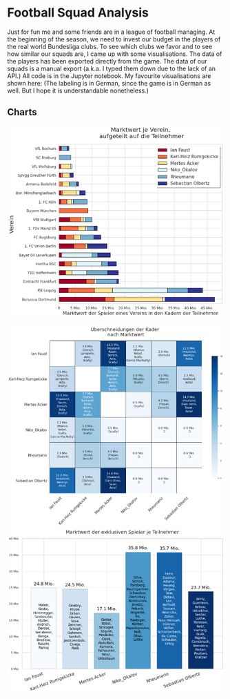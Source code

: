 # Football Squad Analysis
Just for fun me and some friends are in a league of football managing. At the beginning of the season, we need to invest our budget in the players of the real world Bundesliga clubs. To see which clubs we favor and to see how similar our squads are, I came up with some visualisations. 
The data of the players has been exported directly from the game. The data of our squads is a manual export (a.k.a. I typed them down due to the lack of an API.)
All code is in the Jupyter notebook. 
My favourite visualisations are shown here:
(The labeling is in German, since the game is in German as well. But I hope it is understandable nonetheless.)



## Charts
![Investment in Bundesliga clubs](images/investment_in_clubs.png)

![Symmetric Heatmap of overlap of participants investment](images/heatmap_overlap_between_participants.png)
![Market value and names of the exclusive players of each participant](images/exclusive_players_per_participant.png)

